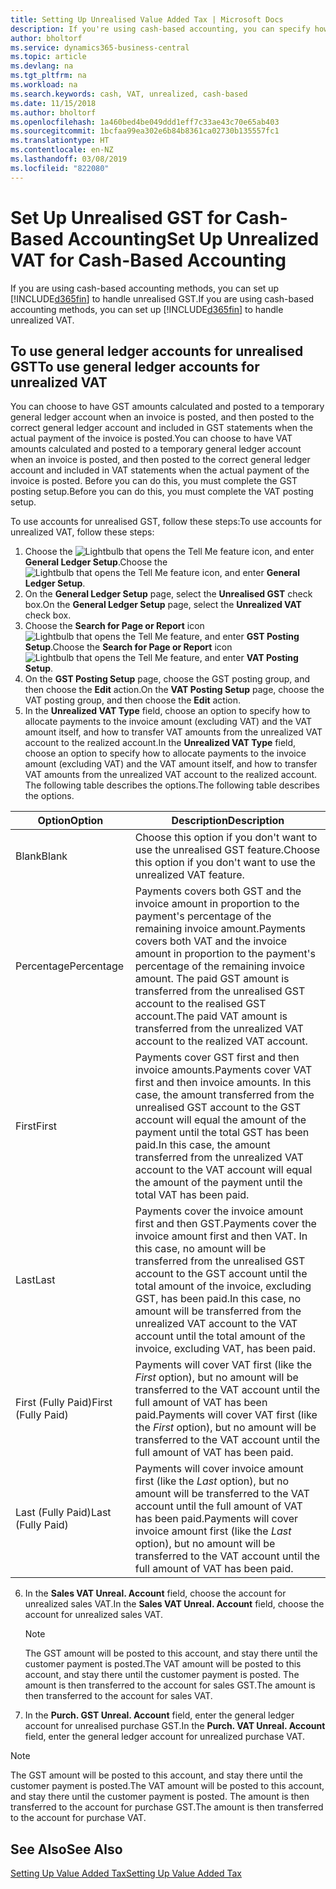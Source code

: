 ```yaml
---
title: Setting Up Unrealised Value Added Tax | Microsoft Docs
description: If you're using cash-based accounting, you can specify how to handle unrealised GST for sales and purchases.
author: bholtorf
ms.service: dynamics365-business-central
ms.topic: article
ms.devlang: na
ms.tgt_pltfrm: na
ms.workload: na
ms.search.keywords: cash, VAT, unrealized, cash-based
ms.date: 11/15/2018
ms.author: bholtorf
ms.openlocfilehash: 1a460bed4be049ddd1eff7c33ae43c70e65ab403
ms.sourcegitcommit: 1bcfaa99ea302e6b84b8361ca02730b135557fc1
ms.translationtype: HT
ms.contentlocale: en-NZ
ms.lasthandoff: 03/08/2019
ms.locfileid: "822080"
---
```

# <a name="set-up-unrealized-vat-for-cash-based-accounting"></a><span data-ttu-id="98408-103">Set Up Unrealised GST for Cash-Based Accounting</span><span class="sxs-lookup"><span data-stu-id="98408-103">Set Up Unrealized VAT for Cash-Based Accounting</span></span>
<span data-ttu-id="98408-104">If you are using cash-based accounting methods, you can set up [!INCLUDE[d365fin](includes/d365fin_md.md)] to handle unrealised GST.</span><span class="sxs-lookup"><span data-stu-id="98408-104">If you are using cash-based accounting methods, you can set up [!INCLUDE[d365fin](includes/d365fin_md.md)] to handle unrealized VAT.</span></span>

## <a name="to-use-general-ledger-accounts-for-unrealized-vat"></a><span data-ttu-id="98408-105">To use general ledger accounts for unrealised GST</span><span class="sxs-lookup"><span data-stu-id="98408-105">To use general ledger accounts for unrealized VAT</span></span>
<span data-ttu-id="98408-106">You can choose to have GST amounts calculated and posted to a temporary general ledger account when an invoice is posted, and then posted to the correct general ledger account and included in GST statements when the actual payment of the invoice is posted.</span><span class="sxs-lookup"><span data-stu-id="98408-106">You can choose to have VAT amounts calculated and posted to a temporary general ledger account when an invoice is posted, and then posted to the correct general ledger account and included in VAT statements when the actual payment of the invoice is posted.</span></span> <span data-ttu-id="98408-107">Before you can do this, you must complete the GST posting setup.</span><span class="sxs-lookup"><span data-stu-id="98408-107">Before you can do this, you must complete the VAT posting setup.</span></span>

<span data-ttu-id="98408-108">To use accounts for unrealised GST, follow these steps:</span><span class="sxs-lookup"><span data-stu-id="98408-108">To use accounts for unrealized VAT, follow these steps:</span></span>
1. <span data-ttu-id="98408-109">Choose the ![Lightbulb that opens the Tell Me feature](media/ui-search/search_small.png "Tell me what you want to do") icon, and enter **General Ledger Setup**.</span><span class="sxs-lookup"><span data-stu-id="98408-109">Choose the ![Lightbulb that opens the Tell Me feature](media/ui-search/search_small.png "Tell me what you want to do") icon, and enter **General Ledger Setup**.</span></span>
2. <span data-ttu-id="98408-110">On the **General Ledger Setup** page, select the **Unrealised GST** check box.</span><span class="sxs-lookup"><span data-stu-id="98408-110">On the **General Ledger Setup** page, select the **Unrealized VAT** check box.</span></span>
3. <span data-ttu-id="98408-111">Choose the **Search for Page or Report** icon ![Lightbulb that opens the Tell Me feature](media/ui-search/search_small.png "Tell me what you want to do"), and enter **GST Posting Setup**.</span><span class="sxs-lookup"><span data-stu-id="98408-111">Choose the **Search for Page or Report** icon ![Lightbulb that opens the Tell Me feature](media/ui-search/search_small.png "Tell me what you want to do"), and enter **VAT Posting Setup**.</span></span>
4. <span data-ttu-id="98408-112">On the **GST Posting Setup** page, choose the GST posting group, and then choose the **Edit** action.</span><span class="sxs-lookup"><span data-stu-id="98408-112">On the **VAT Posting Setup** page, choose the VAT posting group, and then choose the **Edit** action.</span></span>
5. <span data-ttu-id="98408-113">In the **Unrealized VAT Type** field, choose an option to specify how to allocate payments to the invoice amount (excluding VAT) and the VAT amount itself, and how to transfer VAT amounts from the unrealized VAT account to the realized account.</span><span class="sxs-lookup"><span data-stu-id="98408-113">In the **Unrealized VAT Type** field, choose an option to specify how to allocate payments to the invoice amount (excluding VAT) and the VAT amount itself, and how to transfer VAT amounts from the unrealized VAT account to the realized account.</span></span> <span data-ttu-id="98408-114">The following table describes the options.</span><span class="sxs-lookup"><span data-stu-id="98408-114">The following table describes the options.</span></span>

| <span data-ttu-id="98408-115">Option</span><span class="sxs-lookup"><span data-stu-id="98408-115">Option</span></span> | <span data-ttu-id="98408-116">Description</span><span class="sxs-lookup"><span data-stu-id="98408-116">Description</span></span> |
| --- | --- |
| <span data-ttu-id="98408-117">Blank</span><span class="sxs-lookup"><span data-stu-id="98408-117">Blank</span></span> | <span data-ttu-id="98408-118">Choose this option if you don't want to use the unrealised GST feature.</span><span class="sxs-lookup"><span data-stu-id="98408-118">Choose this option if you don't want to use the unrealized VAT feature.</span></span> |
| <span data-ttu-id="98408-119">Percentage</span><span class="sxs-lookup"><span data-stu-id="98408-119">Percentage</span></span> | <span data-ttu-id="98408-120">Payments covers both GST and the invoice amount in proportion to the payment's percentage of the remaining invoice amount.</span><span class="sxs-lookup"><span data-stu-id="98408-120">Payments covers both VAT and the invoice amount in proportion to the payment's percentage of the remaining invoice amount.</span></span> <span data-ttu-id="98408-121">The paid GST amount is transferred from the unrealised GST account to the realised GST account.</span><span class="sxs-lookup"><span data-stu-id="98408-121">The paid VAT amount is transferred from the unrealized VAT account to the realized VAT account.</span></span> |
| <span data-ttu-id="98408-122">First</span><span class="sxs-lookup"><span data-stu-id="98408-122">First</span></span> | <span data-ttu-id="98408-123">Payments cover GST first and then invoice amounts.</span><span class="sxs-lookup"><span data-stu-id="98408-123">Payments cover VAT first and then invoice amounts.</span></span> <span data-ttu-id="98408-124">In this case, the amount transferred from the unrealised GST account to the GST account will equal the amount of the payment until the total GST has been paid.</span><span class="sxs-lookup"><span data-stu-id="98408-124">In this case, the amount transferred from the unrealized VAT account to the VAT account will equal the amount of the payment until the total VAT has been paid.</span></span> |
| <span data-ttu-id="98408-125">Last</span><span class="sxs-lookup"><span data-stu-id="98408-125">Last</span></span> | <span data-ttu-id="98408-126">Payments cover the invoice amount first and then GST.</span><span class="sxs-lookup"><span data-stu-id="98408-126">Payments cover the invoice amount first and then VAT.</span></span> <span data-ttu-id="98408-127">In this case, no amount will be transferred from the unrealised GST account to the GST account until the total amount of the invoice, excluding GST, has been paid.</span><span class="sxs-lookup"><span data-stu-id="98408-127">In this case, no amount will be transferred from the unrealized VAT account to the VAT account until the total amount of the invoice, excluding VAT, has been paid.</span></span> |
| <span data-ttu-id="98408-128">First (Fully Paid)</span><span class="sxs-lookup"><span data-stu-id="98408-128">First (Fully Paid)</span></span> | <span data-ttu-id="98408-129">Payments will cover VAT first (like the _First_ option), but no amount will be transferred to the VAT account until the full amount of VAT has been paid.</span><span class="sxs-lookup"><span data-stu-id="98408-129">Payments will cover VAT first (like the _First_ option), but no amount will be transferred to the VAT account until the full amount of VAT has been paid.</span></span> |
| <span data-ttu-id="98408-130">Last (Fully Paid)</span><span class="sxs-lookup"><span data-stu-id="98408-130">Last (Fully Paid)</span></span> | <span data-ttu-id="98408-131">Payments will cover invoice amount first (like the _Last_ option), but no amount will be transferred to the VAT account until the full amount of VAT has been paid.</span><span class="sxs-lookup"><span data-stu-id="98408-131">Payments will cover invoice amount first (like the _Last_ option), but no amount will be transferred to the VAT account until the full amount of VAT has been paid.</span></span> |

6. <span data-ttu-id="98408-132">In the **Sales VAT Unreal. Account** field, choose the account for unrealized sales VAT.</span><span class="sxs-lookup"><span data-stu-id="98408-132">In the **Sales VAT Unreal. Account** field, choose the account for unrealized sales VAT.</span></span>

    > [!NOTE]  
    > <span data-ttu-id="98408-133">The GST amount will be posted to this account, and stay there until the customer payment is posted.</span><span class="sxs-lookup"><span data-stu-id="98408-133">The VAT amount will be posted to this account, and stay there until the customer payment is posted.</span></span> <span data-ttu-id="98408-134">The amount is then transferred to the account for sales GST.</span><span class="sxs-lookup"><span data-stu-id="98408-134">The amount is then transferred to the account for sales VAT.</span></span>
7. <span data-ttu-id="98408-135">In the **Purch. GST Unreal. Account** field, enter the general ledger account for unrealised purchase GST.</span><span class="sxs-lookup"><span data-stu-id="98408-135">In the **Purch. VAT Unreal. Account** field, enter the general ledger account for unrealized purchase VAT.</span></span>

> [!NOTE]  
> <span data-ttu-id="98408-136">The GST amount will be posted to this account, and stay there until the customer payment is posted.</span><span class="sxs-lookup"><span data-stu-id="98408-136">The VAT amount will be posted to this account, and stay there until the customer payment is posted.</span></span> <span data-ttu-id="98408-137">The amount is then transferred to the account for purchase GST.</span><span class="sxs-lookup"><span data-stu-id="98408-137">The amount is then transferred to the account for purchase VAT.</span></span>

## <a name="see-also"></a><span data-ttu-id="98408-138">See Also</span><span class="sxs-lookup"><span data-stu-id="98408-138">See Also</span></span>
[<span data-ttu-id="98408-139">Setting Up Value Added Tax</span><span class="sxs-lookup"><span data-stu-id="98408-139">Setting Up Value Added Tax</span></span>](finance-setup-vat.md)
